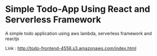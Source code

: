 # Simple Todo-App Using React and Serverless Framework
A simple todo application using aws lambda, serverless framework and reactjs

Link : http://todo-frontend-4556.s3.amazonaws.com/index.html
